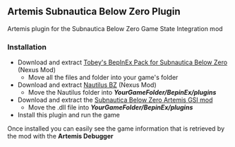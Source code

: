 ## Artemis Subnautica Below Zero Plugin

Artemis plugin for the Subnautica Below Zero Game State Integration mod

### Installation 
* Download and extract [Tobey's BepInEx Pack for Subnautica Below Zero](https://www.nexusmods.com/subnauticabelowzero/mods/344) (Nexus Mod)
  * Move all the files and folder into your game's folder
* Download and extract [Nautilus BZ](https://www.nexusmods.com/subnauticabelowzero/mods/373) (Nexus Mod)
  *  Move the Nautilus folder into ***YourGameFolder/BepinEx/plugins***
* Download and extract the [Subnautica Below Zero Artemis GSI mod](https://github.com/strillard/Subnautica-Below-Zero-Artemis-GSI-Mod)
  * Move the .dll file into ***YourGameFolder/BepinEx/plugins***
* Install this plugin and run the game 

Once installed you can easily see the game information that is retrieved by the mod with the **Artemis Debugger**
